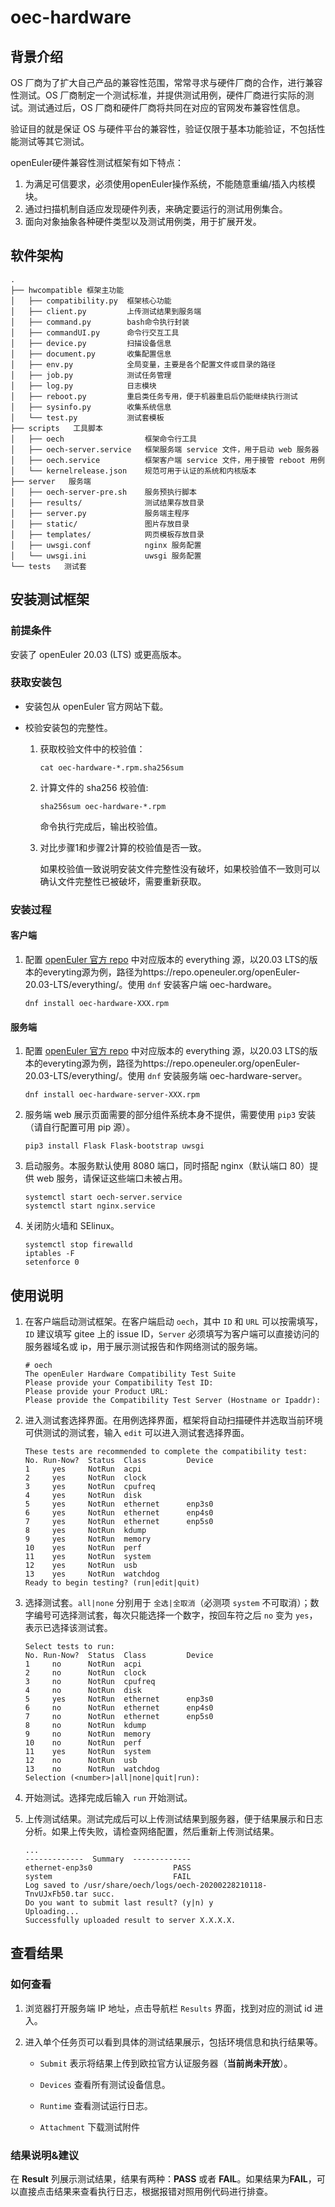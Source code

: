 # oec-hardware

## 背景介绍
OS 厂商为了扩大自己产品的兼容性范围，常常寻求与硬件厂商的合作，进行兼容性测试。OS 厂商制定一个测试标准，并提供测试用例，硬件厂商进行实际的测试。测试通过后，OS 厂商和硬件厂商将共同在对应的官网发布兼容性信息。

验证目的就是保证 OS 与硬件平台的兼容性，验证仅限于基本功能验证，不包括性能测试等其它测试。

openEuler硬件兼容性测试框架有如下特点：

1. 为满足可信要求，必须使用openEuler操作系统，不能随意重编/插入内核模块。
2. 通过扫描机制自适应发现硬件列表，来确定要运行的测试用例集合。
3. 面向对象抽象各种硬件类型以及测试用例类，用于扩展开发。

## 软件架构
```
.
├── hwcompatible 框架主功能
│   ├── compatibility.py  框架核心功能
│   ├── client.py         上传测试结果到服务端
│   ├── command.py        bash命令执行封装
│   ├── commandUI.py      命令行交互工具
│   ├── device.py         扫描设备信息
│   ├── document.py       收集配置信息
│   ├── env.py            全局变量，主要是各个配置文件或目录的路径
│   ├── job.py            测试任务管理
│   ├── log.py            日志模块
│   ├── reboot.py         重启类任务专用，便于机器重启后仍能继续执行测试
│   ├── sysinfo.py        收集系统信息
│   └── test.py           测试套模板
├── scripts   工具脚本
│   ├── oech                  框架命令行工具
│   ├── oech-server.service   框架服务端 service 文件，用于启动 web 服务器
│   ├── oech.service          框架客户端 service 文件，用于接管 reboot 用例
│   └── kernelrelease.json    规范可用于认证的系统和内核版本
├── server   服务端
│   ├── oech-server-pre.sh    服务预执行脚本
│   ├── results/              测试结果存放目录
│   ├── server.py             服务端主程序
│   ├── static/               图片存放目录
│   ├── templates/            网页模板存放目录
│   ├── uwsgi.conf            nginx 服务配置
│   └── uwsgi.ini             uwsgi 服务配置
└── tests   测试套
```

## 安装测试框架

### 前提条件

安装了 openEuler 20.03 (LTS) 或更高版本。

### 获取安装包

* 安装包从 openEuler 官方网站下载。

* 校验安装包的完整性。

  1. 获取校验文件中的校验值：

     ```
     cat oec-hardware-*.rpm.sha256sum
     ```

  2. 计算文件的 sha256 校验值:

     ```
     sha256sum oec-hardware-*.rpm
     ```
	 

     命令执行完成后，输出校验值。

  3. 对比步骤1和步骤2计算的校验值是否一致。

     如果校验值一致说明安装文件完整性没有破坏，如果校验值不一致则可以确认文件完整性已被破坏，需要重新获取。

### 安装过程

#### 客户端

1. 配置 [openEuler 官方 repo](https://repo.openeuler.org/) 中对应版本的 everything 源，以20.03 LTS的版本的everyting源为例，路径为https://repo.openeuler.org/openEuler-20.03-LTS/everything/。使用 `dnf` 安装客户端 oec-hardware。

   ```
   dnf install oec-hardware-XXX.rpm
   ```


#### 服务端

1. 配置 [openEuler 官方 repo](https://repo.openeuler.org/) 中对应版本的 everything 源，以20.03 LTS的版本的everyting源为例，路径为https://repo.openeuler.org/openEuler-20.03-LTS/everything/。使用 `dnf` 安装服务端 oec-hardware-server。

   ```
   dnf install oec-hardware-server-XXX.rpm
   ```

2. 服务端 web 展示页面需要的部分组件系统本身不提供，需要使用 `pip3` 安装（请自行配置可用 pip 源）。

   ```
   pip3 install Flask Flask-bootstrap uwsgi
   ```

3. 启动服务。本服务默认使用 8080 端口，同时搭配 nginx（默认端口 80）提供 web 服务，请保证这些端口未被占用。

   ```
   systemctl start oech-server.service
   systemctl start nginx.service
   ```

4. 关闭防火墙和 SElinux。

   ```
   systemctl stop firewalld
   iptables -F
   setenforce 0
   ```

## 使用说明

1. 在客户端启动测试框架。在客户端启动 `oech`，其中 `ID` 和 `URL` 可以按需填写，`ID` 建议填写 gitee 上的 issue ID，`Server` 必须填写为客户端可以直接访问的服务器域名或 ip，用于展示测试报告和作网络测试的服务端。

   ```
   # oech
   The openEuler Hardware Compatibility Test Suite
   Please provide your Compatibility Test ID:
   Please provide your Product URL:
   Please provide the Compatibility Test Server (Hostname or Ipaddr):
   ```

2. 进入测试套选择界面。在用例选择界面，框架将自动扫描硬件并选取当前环境可供测试的测试套，输入 `edit` 可以进入测试套选择界面。

   ```
   These tests are recommended to complete the compatibility test:
   No. Run-Now?  Status  Class         Device
   1     yes     NotRun  acpi
   2     yes     NotRun  clock
   3     yes     NotRun  cpufreq
   4     yes     NotRun  disk
   5     yes     NotRun  ethernet      enp3s0
   6     yes     NotRun  ethernet      enp4s0
   7     yes     NotRun  ethernet      enp5s0
   8     yes     NotRun  kdump
   9     yes     NotRun  memory
   10    yes     NotRun  perf
   11    yes     NotRun  system
   12    yes     NotRun  usb
   13    yes     NotRun  watchdog
   Ready to begin testing? (run|edit|quit)
   ```

3. 选择测试套。`all|none` 分别用于 `全选|全取消`（必测项 `system` 不可取消）；数字编号可选择测试套，每次只能选择一个数字，按回车符之后 `no` 变为 `yes`，表示已选择该测试套。

   ```
   Select tests to run:
   No. Run-Now?  Status  Class         Device
   1     no      NotRun  acpi
   2     no      NotRun  clock
   3     no      NotRun  cpufreq
   4     no      NotRun  disk
   5     yes     NotRun  ethernet      enp3s0
   6     no      NotRun  ethernet      enp4s0
   7     no      NotRun  ethernet      enp5s0
   8     no      NotRun  kdump
   9     no      NotRun  memory
   10    no      NotRun  perf
   11    yes     NotRun  system
   12    no      NotRun  usb
   13    no      NotRun  watchdog
   Selection (<number>|all|none|quit|run):
   ```

4. 开始测试。选择完成后输入 `run` 开始测试。

5. 上传测试结果。测试完成后可以上传测试结果到服务器，便于结果展示和日志分析。如果上传失败，请检查网络配置，然后重新上传测试结果。

   ```
   ...
   -------------  Summary  -------------
   ethernet-enp3s0                  PASS
   system                           FAIL
   Log saved to /usr/share/oech/logs/oech-20200228210118-TnvUJxFb50.tar succ.
   Do you want to submit last result? (y|n) y
   Uploading...
   Successfully uploaded result to server X.X.X.X.
   ```
## 查看结果

### 如何查看

1. 浏览器打开服务端 IP 地址，点击导航栏 `Results` 界面，找到对应的测试 id 进入。


2. 进入单个任务页可以看到具体的测试结果展示，包括环境信息和执行结果等。

   - `Submit` 表示将结果上传到欧拉官方认证服务器（**当前尚未开放**）。

   - `Devices` 查看所有测试设备信息。

   - `Runtime` 查看测试运行日志。

   - `Attachment` 下载测试附件


### 结果说明&建议

在 **Result** 列展示测试结果，结果有两种：**PASS** 或者 **FAIL**。如果结果为**FAIL**，可以直接点击结果来查看执行日志，根据报错对照用例代码进行排查。


